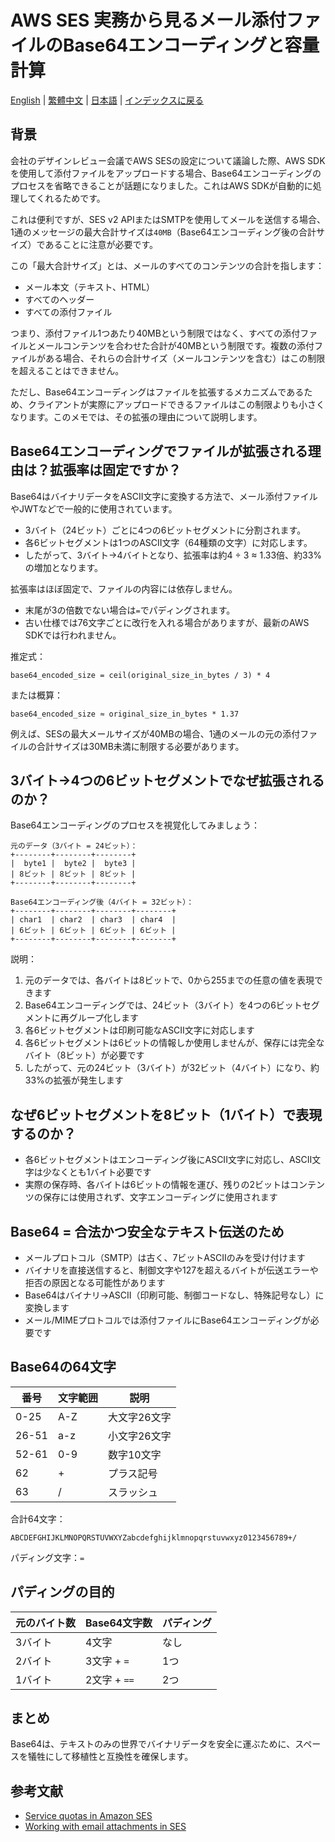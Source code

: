 # AWS SES 実務から見るメール添付ファイルのBase64エンコーディングと容量計算

[English](../en/07_aws-ses-attachment-base64-sizing.md) | [繁體中文](../zh-tw/07_aws-ses-attachment-base64-sizing.md) | [日本語](07_aws-ses-attachment-base64-sizing.md) | [インデックスに戻る](../README.md) 

## 背景
会社のデザインレビュー会議でAWS SESの設定について議論した際、AWS SDKを使用して添付ファイルをアップロードする場合、Base64エンコーディングのプロセスを省略できることが話題になりました。これはAWS SDKが自動的に処理してくれるためです。

これは便利ですが、SES v2 APIまたはSMTPを使用してメールを送信する場合、1通のメッセージの最大合計サイズは`40MB`（Base64エンコーディング後の合計サイズ）であることに注意が必要です。

この「最大合計サイズ」とは、メールのすべてのコンテンツの合計を指します：
- メール本文（テキスト、HTML）
- すべてのヘッダー
- すべての添付ファイル

つまり、添付ファイル1つあたり40MBという制限ではなく、すべての添付ファイルとメールコンテンツを合わせた合計が40MBという制限です。複数の添付ファイルがある場合、それらの合計サイズ（メールコンテンツを含む）はこの制限を超えることはできません。

ただし、Base64エンコーディングはファイルを拡張するメカニズムであるため、クライアントが実際にアップロードできるファイルはこの制限よりも小さくなります。このメモでは、その拡張の理由について説明します。

## Base64エンコーディングでファイルが拡張される理由は？拡張率は固定ですか？

Base64はバイナリデータをASCII文字に変換する方法で、メール添付ファイルやJWTなどで一般的に使用されています。

* 3バイト（24ビット）ごとに4つの6ビットセグメントに分割されます。
* 各6ビットセグメントは1つのASCII文字（64種類の文字）に対応します。
* したがって、3バイト→4バイトとなり、拡張率は約4 ÷ 3 ≈ 1.33倍、約33%の増加となります。

拡張率はほぼ固定で、ファイルの内容には依存しません。

* 末尾が3の倍数でない場合は`=`でパディングされます。
* 古い仕様では76文字ごとに改行を入れる場合がありますが、最新のAWS SDKでは行われません。

推定式：

```plaintext
base64_encoded_size = ceil(original_size_in_bytes / 3) * 4
```

または概算：

```plaintext
base64_encoded_size ≈ original_size_in_bytes * 1.37
```

例えば、SESの最大メールサイズが40MBの場合、1通のメールの元の添付ファイルの合計サイズは30MB未満に制限する必要があります。

## 3バイト→4つの6ビットセグメントでなぜ拡張されるのか？

Base64エンコーディングのプロセスを視覚化してみましょう：

```
元のデータ（3バイト = 24ビット）：
+--------+--------+--------+
|  byte1 |  byte2 |  byte3 |
| 8ビット | 8ビット | 8ビット |
+--------+--------+--------+

Base64エンコーディング後（4バイト = 32ビット）：
+--------+--------+--------+--------+
| char1  | char2  | char3  | char4  |
| 6ビット | 6ビット | 6ビット | 6ビット |
+--------+--------+--------+--------+
```

説明：
1. 元のデータでは、各バイトは8ビットで、0から255までの任意の値を表現できます
2. Base64エンコーディングでは、24ビット（3バイト）を4つの6ビットセグメントに再グループ化します
3. 各6ビットセグメントは印刷可能なASCII文字に対応します
4. 各6ビットセグメントは6ビットの情報しか使用しませんが、保存には完全なバイト（8ビット）が必要です
5. したがって、元の24ビット（3バイト）が32ビット（4バイト）になり、約33%の拡張が発生します

## なぜ6ビットセグメントを8ビット（1バイト）で表現するのか？

* 各6ビットセグメントはエンコーディング後にASCII文字に対応し、ASCII文字は少なくとも1バイト必要です
* 実際の保存時、各バイトは6ビットの情報を運び、残りの2ビットはコンテンツの保存には使用されず、文字エンコーディングに使用されます

## Base64 = 合法かつ安全なテキスト伝送のため

* メールプロトコル（SMTP）は古く、7ビットASCIIのみを受け付けます
* バイナリを直接送信すると、制御文字や127を超えるバイトが伝送エラーや拒否の原因となる可能性があります
* Base64はバイナリ→ASCII（印刷可能、制御コードなし、特殊記号なし）に変換します
* メール/MIMEプロトコルでは添付ファイルにBase64エンコーディングが必要です

## Base64の64文字

| 番号    | 文字範囲 | 説明        |
| ------- | -------- | ----------- |
| 0-25    | A-Z      | 大文字26文字 |
| 26-51   | a-z      | 小文字26文字 |
| 52-61   | 0-9      | 数字10文字   |
| 62      | +        | プラス記号   |
| 63      | /        | スラッシュ   |

合計64文字：

```
ABCDEFGHIJKLMNOPQRSTUVWXYZabcdefghijklmnopqrstuvwxyz0123456789+/
```

パディング文字：`=`

## パディングの目的

| 元のバイト数 | Base64文字数 | パディング |
| ----------- | ------------ | -------- |
| 3バイト      | 4文字        | なし     |
| 2バイト      | 3文字 + `=`  | 1つ     |
| 1バイト      | 2文字 + `==` | 2つ     |

## まとめ

Base64は、テキストのみの世界でバイナリデータを安全に運ぶために、スペースを犠牲にして移植性と互換性を確保します。

## 参考文献
- [Service quotas in Amazon SES](https://docs.aws.amazon.com/ses/latest/dg/quotas.html)
- [Working with email attachments in SES](https://docs.aws.amazon.com/ses/latest/dg/attachments.html)

